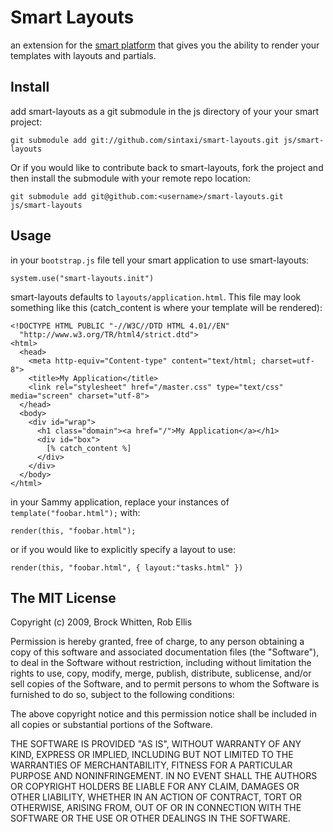 # Smart Layouts

an extension for the [smart platform](http://smart.joyent.com/) that gives you the ability to render your templates with layouts and partials.

## Install

add smart-layouts as a git submodule in the js directory of your your smart project:

    git submodule add git://github.com/sintaxi/smart-layouts.git js/smart-layouts
    
Or if you would like to contribute back to smart-layouts, fork the project and then install the submodule with your remote repo location:

    git submodule add git@github.com:<username>/smart-layouts.git js/smart-layouts
    
## Usage

in your `bootstrap.js` file tell your smart application to use smart-layouts:

    system.use("smart-layouts.init")

smart-layouts defaults to `layouts/application.html`. This file may look something like this (catch_content is where your template will be rendered):

    <!DOCTYPE HTML PUBLIC "-//W3C//DTD HTML 4.01//EN"
      "http://www.w3.org/TR/html4/strict.dtd">
    <html>
      <head>
        <meta http-equiv="Content-type" content="text/html; charset=utf-8">
        <title>My Application</title>
        <link rel="stylesheet" href="/master.css" type="text/css" media="screen" charset="utf-8">
      </head>
      <body>
        <div id="wrap">
          <h1 class="domain"><a href="/">My Application</a></h1>
          <div id="box">
            [% catch_content %]
          </div>
        </div>
      </body>
    </html>
    
in your Sammy application, replace your instances of `template("foobar.html");` with:
  
    render(this, "foobar.html");
    
or if you would like to explicitly specify a layout to use:
    
    render(this, "foobar.html", { layout:"tasks.html" })


The MIT License
----------------------------------------------------------------------------
Copyright (c) 2009, Brock Whitten, Rob Ellis

Permission is hereby granted, free of charge, to any person obtaining a copy
of this software and associated documentation files (the "Software"), to deal
in the Software without restriction, including without limitation the rights
to use, copy, modify, merge, publish, distribute, sublicense, and/or sell
copies of the Software, and to permit persons to whom the Software is
furnished to do so, subject to the following conditions:

The above copyright notice and this permission notice shall be included in
all copies or substantial portions of the Software.

THE SOFTWARE IS PROVIDED "AS IS", WITHOUT WARRANTY OF ANY KIND, EXPRESS OR
IMPLIED, INCLUDING BUT NOT LIMITED TO THE WARRANTIES OF MERCHANTABILITY,
FITNESS FOR A PARTICULAR PURPOSE AND NONINFRINGEMENT. IN NO EVENT SHALL THE
AUTHORS OR COPYRIGHT HOLDERS BE LIABLE FOR ANY CLAIM, DAMAGES OR OTHER
LIABILITY, WHETHER IN AN ACTION OF CONTRACT, TORT OR OTHERWISE, ARISING FROM,
OUT OF OR IN CONNECTION WITH THE SOFTWARE OR THE USE OR OTHER DEALINGS IN
THE SOFTWARE.

    

